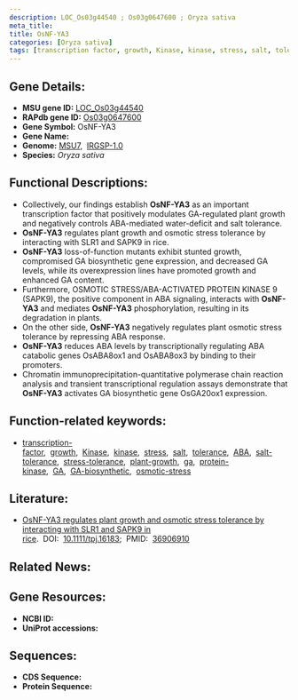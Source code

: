 ```yaml
---
description: LOC_Os03g44540 ; Os03g0647600 ; Oryza sativa
meta_title:
title: OsNF-YA3
categories: [Oryza sativa]
tags: [transcription factor, growth, Kinase, kinase, stress, salt, tolerance, ABA, salt tolerance, stress tolerance, plant growth, ga,  ga , protein kinase, GA, GA biosynthetic,  ABA , osmotic stress]
---
```


## Gene Details:
- **MSU gene ID:** [LOC_Os03g44540](http://rice.uga.edu/cgi-bin/ORF_infopage.cgi?orf=LOC_Os03g44540)  
- **RAPdb gene ID:** [Os03g0647600](https://rapdb.dna.affrc.go.jp/locus/?name=Os03g0647600)  
- **Gene Symbol:** OsNF-YA3
- **Gene Name:**
- **Genome:**  [MSU7](http://rice.uga.edu/),&nbsp;&nbsp;[IRGSP-1.0](https://rapdb.dna.affrc.go.jp/download/irgsp1.html)
- **Species:** *Oryza sativa*

## Functional Descriptions:
   - Collectively, our findings establish **OsNF-YA3** as an important transcription factor that positively modulates GA-regulated plant growth and negatively controls ABA-mediated water-deficit and salt tolerance.
   - **OsNF-YA3** regulates plant growth and osmotic stress tolerance by interacting with SLR1 and SAPK9 in rice.
   - **OsNF-YA3** loss-of-function mutants exhibit stunted growth, compromised GA biosynthetic gene expression, and decreased GA levels, while its overexpression lines have promoted growth and enhanced GA content.
   - Furthermore, OSMOTIC STRESS/ABA-ACTIVATED PROTEIN KINASE 9 (SAPK9), the positive component in ABA signaling, interacts with **OsNF-YA3** and mediates **OsNF-YA3** phosphorylation, resulting in its degradation in plants.
   - On the other side, **OsNF-YA3** negatively regulates plant osmotic stress tolerance by repressing ABA response.
   - **OsNF-YA3** reduces ABA levels by transcriptionally regulating ABA catabolic genes OsABA8ox1 and OsABA8ox3 by binding to their promoters.
   - Chromatin immunoprecipitation-quantitative polymerase chain reaction analysis and transient transcriptional regulation assays demonstrate that **OsNF-YA3** activates GA biosynthetic gene OsGA20ox1 expression.

## Function-related keywords:
   - [transcription-factor](/tags/transcription-factor/),&nbsp;&nbsp;[growth](/tags/growth/),&nbsp;&nbsp;[Kinase](/tags/Kinase/),&nbsp;&nbsp;[kinase](/tags/kinase/),&nbsp;&nbsp;[stress](/tags/stress/),&nbsp;&nbsp;[salt](/tags/salt/),&nbsp;&nbsp;[tolerance](/tags/tolerance/),&nbsp;&nbsp;[ABA](/tags/ABA/),&nbsp;&nbsp;[salt-tolerance](/tags/salt-tolerance/),&nbsp;&nbsp;[stress-tolerance](/tags/stress-tolerance/),&nbsp;&nbsp;[plant-growth](/tags/plant-growth/),&nbsp;&nbsp;[ga](/tags/ga/),&nbsp;&nbsp;[protein-kinase](/tags/protein-kinase/),&nbsp;&nbsp;[GA](/tags/GA/),&nbsp;&nbsp;[GA-biosynthetic](/tags/GA-biosynthetic/),&nbsp;&nbsp;[osmotic-stress](/tags/osmotic-stress/)

## Literature:
   - [OsNF-YA3 regulates plant growth and osmotic stress tolerance by interacting with SLR1 and SAPK9 in rice](https://www.doi.org/10.1111/tpj.16183).&nbsp;&nbsp;DOI:&nbsp;&nbsp;[10.1111/tpj.16183](https://www.doi.org/10.1111/tpj.16183);&nbsp;&nbsp;PMID:&nbsp;&nbsp;[36906910](https://pubmed.ncbi.nlm.nih.gov/36906910/)

## Related News:

## Gene Resources:
- **NCBI ID:**  []()
- **UniProt accessions:** [](https://www.uniprot.org/uniprotkb//entry)

## Sequences:
- **CDS Sequence:**
- **Protein Sequence:**

